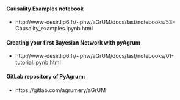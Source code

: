 <h4>Causality Examples notebook</h4>
<ul>
  <li>http://www-desir.lip6.fr/~phw/aGrUM/docs/last/notebooks/53-Causality_examples.ipynb.html</li>
 </ul>

<h4>Creating your first Bayesian Network with pyAgrum</h4>
<ul>
  <li>http://www-desir.lip6.fr/~phw/aGrUM/docs/last/notebooks/01-tutorial.ipynb.html</li>
 </ul>

<h4>GitLab repository of PyAgrum:</h4>
<ul>
  <li>https://gitlab.com/agrumery/aGrUM</li>
</ul>
